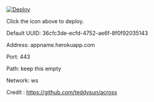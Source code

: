 [![Deploy](https://www.herokucdn.com/deploy/button.png)](https://dashboard.heroku.com/new?template=https://github.com/iamtrazy/xray-heroku)

Click the icon above to deploy.

Default UUID: 36cfc3de-ecfd-4752-ae6f-8f0f92035143

Address: appname.herokuapp.com

Port: 443

Path: keep this empty

Network: ws

Credit : https://github.com/teddysun/across
